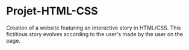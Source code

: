 # Projet-HTML-CSS
Creation of a website featuring an interactive story in HTML/CSS. This fictitious story evolves according to the user's made by the user on the page.
